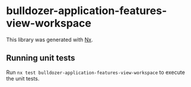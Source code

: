 # bulldozer-application-features-view-workspace

This library was generated with [Nx](https://nx.dev).

## Running unit tests

Run `nx test bulldozer-application-features-view-workspace` to execute the unit tests.
